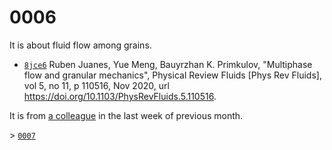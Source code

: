 # 0006
It is about fluid flow among grains.

+ [`8jce6`](https://osf.io/8jce6) Ruben Juanes, Yue Meng, Bauyrzhan K. Primkulov, "Multiphase flow and granular mechanics", Physical Review Fluids [Phys Rev Fluids], vol 5, no 11, p 110516, Nov 2020, url https://doi.org/10.1103/PhysRevFluids.5.110516.

It is from [a colleague](https://scholar.google.com/citations?user=7_YhBaEAAAAJ) in the last week of previous month.

&gt; [`0007`](../00/07.md)
